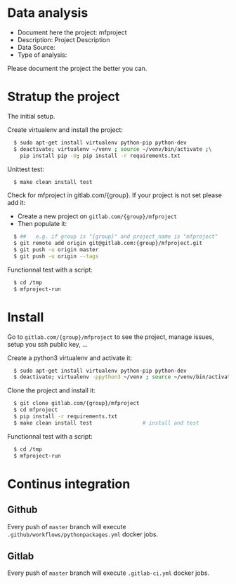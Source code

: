 # Data analysis
- Document here the project: mfproject
- Description: Project Description
- Data Source:
- Type of analysis:

Please document the project the better you can.

# Stratup the project

The initial setup.

Create virtualenv and install the project:
```bash
  $ sudo apt-get install virtualenv python-pip python-dev
  $ deactivate; virtualenv ~/venv ; source ~/venv/bin/activate ;\
    pip install pip -U; pip install -r requirements.txt
```

Unittest test:
```bash
  $ make clean install test
```

Check for mfproject in gitlab.com/{group}.
If your project is not set please add it:

- Create a new project on `gitlab.com/{group}/mfproject`
- Then populate it:

```bash
  $ ##   e.g. if group is "{group}" and project_name is "mfproject"
  $ git remote add origin git@gitlab.com:{group}/mfproject.git
  $ git push -u origin master
  $ git push -u origin --tags
```

Functionnal test with a script:
```bash
  $ cd /tmp
  $ mfproject-run
```
# Install
Go to `gitlab.com/{group}/mfproject` to see the project, manage issues,
setup you ssh public key, ...

Create a python3 virtualenv and activate it:
```bash
  $ sudo apt-get install virtualenv python-pip python-dev
  $ deactivate; virtualenv -ppython3 ~/venv ; source ~/venv/bin/activate
```

Clone the project and install it:
```bash
  $ git clone gitlab.com/{group}/mfproject
  $ cd mfproject
  $ pip install -r requirements.txt
  $ make clean install test                # install and test
```
Functionnal test with a script:
```bash
  $ cd /tmp
  $ mfproject-run
``` 

# Continus integration
## Github 
Every push of `master` branch will execute `.github/workflows/pythonpackages.yml` docker jobs.
## Gitlab
Every push of `master` branch will execute `.gitlab-ci.yml` docker jobs.
